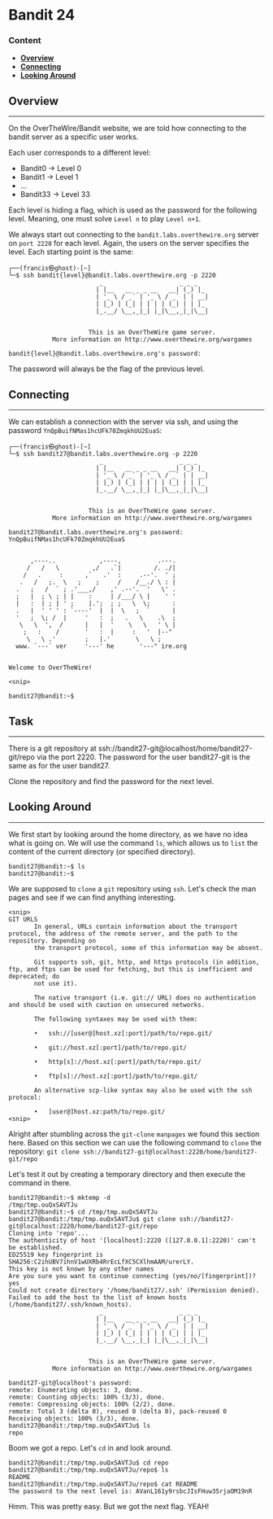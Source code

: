 # Bandit 24

### Content
- **[Overview](#Overview)**
- **[Connecting](#Connecting)**
- **[Looking Around](#Looking-Around)**


## Overview

-----------------
On the OverTheWire/Bandit website, we are told how connecting to the bandit server as a specific user works.

Each user corresponds to a different level:
- Bandit0 -> Level 0
- Bandit1 -> Level 1
- ...
- Bandit33 -> Level 33

Each level is hiding a flag, which is used as the password for the following level. Meaning, one must solve `Level n` to play `Level n+1`.

We always start out connecting to the `bandit.labs.overthewire.org` server on `port 2220` for each level.
Again, the users on the server specifies the level. Each starting point is the same:

``` commandline
┌──(francis㉿ghost)-[~]
└─$ ssh bandit{level}@bandit.labs.overthewire.org -p 2220
                         _                     _ _ _   
                        | |__   __ _ _ __   __| (_) |_ 
                        | '_ \ / _` | '_ \ / _` | | __|
                        | |_) | (_| | | | | (_| | | |_ 
                        |_.__/ \__,_|_| |_|\__,_|_|\__|
                                                       

                      This is an OverTheWire game server. 
            More information on http://www.overthewire.org/wargames

bandit{level}@bandit.labs.overthewire.org's password: 
```

The password will always be the flag of the previous level.


## Connecting

--------------

We can establish a connection with the server via ssh, and using the password `YnQpBuifNMas1hcUFk70ZmqkhUU2EuaS`:

``` commandline
┌──(francis㉿ghost)-[~]
└─$ ssh bandit27@bandit.labs.overthewire.org -p 2220
                         _                     _ _ _   
                        | |__   __ _ _ __   __| (_) |_ 
                        | '_ \ / _` | '_ \ / _` | | __|
                        | |_) | (_| | | | | (_| | | |_ 
                        |_.__/ \__,_|_| |_|\__,_|_|\__|
                                                       

                      This is an OverTheWire game server. 
            More information on http://www.overthewire.org/wargames

bandit27@bandit.labs.overthewire.org's password: YnQpBuifNMas1hcUFk70ZmqkhUU2EuaS


      ,----..            ,----,          .---.
     /   /   \         ,/   .`|         /. ./|
    /   .     :      ,`   .'  :     .--'.  ' ;
   .   /   ;.  \   ;    ;     /    /__./ \ : |
  .   ;   /  ` ; .'___,/    ,' .--'.  '   \' .
  ;   |  ; \ ; | |    :     | /___/ \ |    ' '
  |   :  | ; | ' ;    |.';  ; ;   \  \;      :
  .   |  ' ' ' : `----'  |  |  \   ;  `      |
  '   ;  \; /  |     '   :  ;   .   \    .\  ;
   \   \  ',  /      |   |  '    \   \   ' \ |
    ;   :    /       '   :  |     :   '  |--"
     \   \ .'        ;   |.'       \   \ ;
  www. `---` ver     '---' he       '---" ire.org


Welcome to OverTheWire!

<snip>

bandit27@bandit:~$ 
```

## Task

--------------

There is a git repository at ssh://bandit27-git@localhost/home/bandit27-git/repo via the port 2220. 
The password for the user bandit27-git is the same as for the user bandit27.

Clone the repository and find the password for the next level.

## Looking Around

--------------
We first start by looking around the home directory, as we have no idea what is going on. We will use the command `ls`,
which allows us to `list` the content of the current directory (or specified directory).

``` text
bandit27@bandit:~$ ls
bandit27@bandit:~$
```

We are supposed to `clone` a `git` repository using `ssh`. Let's check the man pages and see if we can find anything 
interesting.

``` text
<snip>
GIT URLS
       In general, URLs contain information about the transport protocol, the address of the remote server, and the path to the repository. Depending on
       the transport protocol, some of this information may be absent.

       Git supports ssh, git, http, and https protocols (in addition, ftp, and ftps can be used for fetching, but this is inefficient and deprecated; do
       not use it).

       The native transport (i.e. git:// URL) does no authentication and should be used with caution on unsecured networks.

       The following syntaxes may be used with them:

       •   ssh://[user@]host.xz[:port]/path/to/repo.git/

       •   git://host.xz[:port]/path/to/repo.git/

       •   http[s]://host.xz[:port]/path/to/repo.git/

       •   ftp[s]://host.xz[:port]/path/to/repo.git/

       An alternative scp-like syntax may also be used with the ssh protocol:

       •   [user@]host.xz:path/to/repo.git/
<snip>
```

Alright after stumbling across the `git-clone` `manpages` we found this section here. Based on this section we can use
the following command to `clone` the repository: `git clone ssh://bandit27-git@localhost:2220/home/bandit27-git/repo`

Let's test it out by creating a temporary directory and then execute the command in there.

``` text
bandit27@bandit:~$ mktemp -d
/tmp/tmp.ouQxSAVTJu
bandit27@bandit:~$ cd /tmp/tmp.ouQxSAVTJu
bandit27@bandit:/tmp/tmp.ouQxSAVTJu$ git clone ssh://bandit27-git@localhost:2220/home/bandit27-git/repo
Cloning into 'repo'...
The authenticity of host '[localhost]:2220 ([127.0.0.1]:2220)' can't be established.
ED25519 key fingerprint is SHA256:C2ihUBV7ihnV1wUXRb4RrEcLfXC5CXlhmAAM/urerLY.
This key is not known by any other names
Are you sure you want to continue connecting (yes/no/[fingerprint])? yes
Could not create directory '/home/bandit27/.ssh' (Permission denied).
Failed to add the host to the list of known hosts (/home/bandit27/.ssh/known_hosts).
                         _                     _ _ _   
                        | |__   __ _ _ __   __| (_) |_ 
                        | '_ \ / _` | '_ \ / _` | | __|
                        | |_) | (_| | | | | (_| | | |_ 
                        |_.__/ \__,_|_| |_|\__,_|_|\__|
                                                       

                      This is an OverTheWire game server. 
            More information on http://www.overthewire.org/wargames

bandit27-git@localhost's password: 
remote: Enumerating objects: 3, done.
remote: Counting objects: 100% (3/3), done.
remote: Compressing objects: 100% (2/2), done.
remote: Total 3 (delta 0), reused 0 (delta 0), pack-reused 0
Receiving objects: 100% (3/3), done.
bandit27@bandit:/tmp/tmp.ouQxSAVTJu$ ls
repo
```

Boom we got a repo. Let's `cd` in and look around.

``` text
bandit27@bandit:/tmp/tmp.ouQxSAVTJu$ cd repo
bandit27@bandit:/tmp/tmp.ouQxSAVTJu/repo$ ls
README
bandit27@bandit:/tmp/tmp.ouQxSAVTJu/repo$ cat README
The password to the next level is: AVanL161y9rsbcJIsFHuw35rjaOM19nR
```

Hmm. This was pretty easy. But we got the next flag. YEAH!






